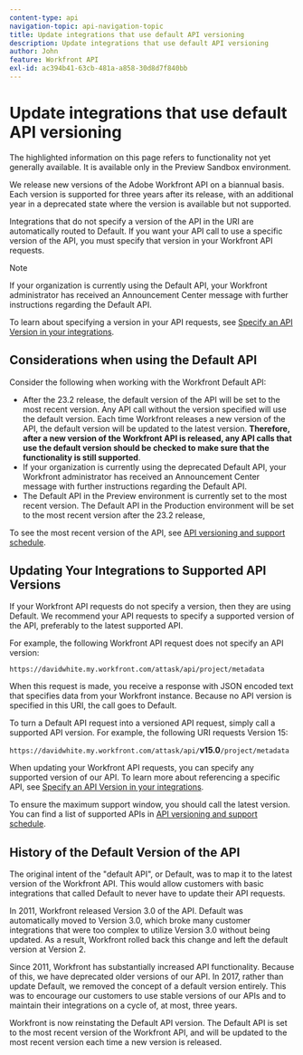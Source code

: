 ```yaml
---
content-type: api
navigation-topic: api-navigation-topic
title: Update integrations that use default API versioning
description: Update integrations that use default API versioning
author: John
feature: Workfront API
exl-id: ac394b41-63cb-481a-a858-30d8d7f840bb
---
```

# Update integrations that use default API versioning

<!-- This article is going to need a complete revamp or to be removed-->

<span class="preview">The highlighted information on this page refers to functionality not yet generally available. It is available only in the Preview Sandbox environment.</span>

We release new versions of the Adobe Workfront API on a biannual basis. Each version is supported for three years after its release, with an additional year in a deprecated state where the version is available but not supported.

Integrations that do not specify a version of the API in the URI are automatically routed to Default. If you want your API call to use a specific version of the API, you must specify that version in your Workfront API requests.

>[!NOTE]
>
>If your organization is currently using the Default API, your Workfront administrator has received an Announcement Center message with further instructions regarding the Default API.


<!--
Integrations that do not specify a version of the API in the URI are automatically routed to Default, which has been deprecated. In order for your Workfront integrations to be valid, you must specify a supported API version in your Workfront API requests.
-->

To learn about specifying a version in your API requests, see [Specify an API Version in your integrations](../../wf-api/api/specify-api-version-integrations.md).

## Considerations when using the Default API

Consider the following when working with the Workfront Default API:

* After the 23.2 release, the default version of the API will be set to the most recent version. Any API call without the version specified will use the default version. Each time Workfront releases a new version of the API, the default version will be updated to the latest version. **Therefore, after a new version of the Workfront API is released, any API calls that use the default version should be checked to make sure that the functionality is still supported**.
*  If your organization is currently using the deprecated Default API, your Workfront administrator has received an Announcement Center message with further instructions regarding the Default API. 
* <span class="preview">The Default API in the Preview environment is currently set to the most recent version. The Default API in the Production environment will be set to the most recent version after the 23.2 release,</span>

To see the most recent version of the API,  see [API versioning and support schedule](../../wf-api/api/api-version-support-schedule.md). 

<!--

## Deprecating Default

In an effort to improve the Workfront API, we are in the process of removing older API versions that have exceeded our support window of three years. One of these versions is Version 2, to which Default is mapped. This version was released in 2010, and much of the logic supported in the Attask/Workfront application at that time either no longer exists or has substantially changed.

We deprecated Default in July 2017, and we will no longer designate a specific version of the API to be the default version. Instead, all Workfront API requests must specify a specific API version.

>[!IMPORTANT]
>
> By July 1, 2018 all of your Workfront integrations that use Default must be updated to call a specific supported API version. After that date, all of your Workfront API requests used by integrations that do not specify a version will fail.

To learn about the Workfront deprecation cadence, see [API versioning and support schedule](../../wf-api/api/api-version-support-schedule.md).

-->

## Updating Your Integrations to Supported API Versions

If your Workfront API requests do not specify a version, then they are using Default. We recommend your API requests to specify a supported version of the API, preferably to the latest supported API.

For example, the following Workfront API request does not specify an API version:

`https://davidwhite.my.workfront.com/attask/api/project/metadata`

When this request is made, you receive a response with JSON encoded text that specifies data from your Workfront instance. Because no API version is specified in this URI, the call goes to Default. 

To turn a Default API request into a versioned API request, simply call a supported API version. For example, the following URI requests Version 15:

`https://davidwhite.my.workfront.com/attask/api/`**v15.0**`/project/metadata`

When updating your Workfront API requests, you can specify any supported version of our API. To learn more about referencing a specific API, see [Specify an API Version in your integrations](../../wf-api/api/specify-api-version-integrations.md).

To ensure the maximum support window, you should call the latest version. You can find a list of supported APIs in [API versioning and support schedule](../../wf-api/api/api-version-support-schedule.md).

## History of the Default Version of the API

The original intent of the "default API", or Default, was to map it to the latest version of the Workfront API. This would allow customers with basic integrations that called Default to never have to update their API requests. 

In 2011, Workfront released Version 3.0 of the API. Default was automatically moved to Version 3.0, which broke many customer integrations that were too complex to utilize Version 3.0 without being updated. As a result, Workfront rolled back this change and left the default version at Version 2.

Since 2011, Workfront has substantially increased API functionality. Because of this, we have deprecated older versions of our API. In 2017, rather than update Default, we removed the concept of a default version entirely. This was to encourage our customers to use stable versions of our APIs and to maintain their integrations on a cycle of, at most, three years.  

Workfront is now reinstating the Default API version. The Default API is set to the most recent version of the Workfront API, and will be updated to the most recent version each time a new version is released.

